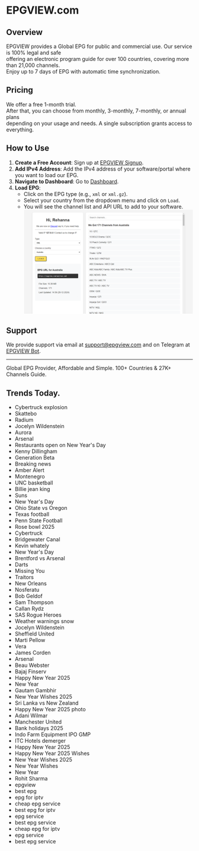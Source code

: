 # EPGVIEW.com



## Overview
EPGVIEW provides a Global EPG for public and commercial use. Our service is 100% legal and safe\
offering an electronic program guide for over 100 countries, covering more than 21,000 channels.\
Enjoy up to 7 days of EPG with automatic time synchronization.

## Pricing
We offer a free 1-month trial. \
After that, you can choose from monthly, 3-monthly, 7-monthly, or annual plans \
depending on your usage and needs. A single subscription grants access to everything.

## How to Use
1. **Create a Free Account**: Sign up at [EPGVIEW Signup](https://epgview.com/signup.php).
2. **Add IPv4 Address**: Add the IPv4 address of your software/portal where you want to load our EPG.
3. **Navigate to Dashboard**: Go to [Dashboard](https://epgview.com/dashboard.php).
4. **Load EPG**:
   - Click on the EPG type (e.g., `xml` or `xml.gz`).
   - Select your country from the dropdown menu and click on `Load`.
   - You will see the channel list and API URL to add to your software.
![EPGVIEW](img/dashboard.png)
## Support
We provide support via email at [support@epgview.com](mailto:support@epgview.com) and on Telegram at [EPGVIEW Bot](https://t.me/epgview_bot).

---

Global EPG Provider, Affordable and Simple. 100+ Countries & 27K+ Channels Guide.

## Trends Today.

- Cybertruck explosion
- Skattebo
- Radium
- Jocelyn Wildenstein
- Aurora
- Arsenal
- Restaurants open on New Year's Day
- Kenny Dillingham
- Generation Beta
- Breaking news
- Amber Alert
- Montenegro
- UNC basketball
- Billie jean king
- Suns
- New Year's Day
- Ohio State vs Oregon
- Texas football
- Penn State Football
- Rose bowl 2025
- Cybertruck
- Bridgewater Canal
- Kevin whately
- New Year's Day
- Brentford vs Arsenal
- Darts
- Missing You
- Traitors
- New Orleans
- Nosferatu
- Bob Geldof
- Sam Thompson
- Callan Rydz
- SAS Rogue Heroes
- Weather warnings snow
- Jocelyn Wildenstein
- Sheffield United
- Marti Pellow
- Vera
- James Corden
- Arsenal
- Beau Webster
- Bajaj Finserv
- Happy New Year 2025
- New Year
- Gautam Gambhir
- New Year Wishes 2025
- Sri Lanka vs New Zealand
- Happy New Year 2025 photo
- Adani Wilmar
- Manchester United
- Bank holidays 2025
- Indo Farm Equipment IPO GMP
- ITC Hotels demerger
- Happy New Year 2025
- Happy New Year 2025 Wishes
- New Year Wishes 2025
- New Year Wishes
- New Year
- Rohit Sharma
- epgview
- best epg
- epg for iptv
- cheap epg service
- best epg for iptv
- epg service
- best epg service
- cheap epg for iptv
- epg service
- best epg service
